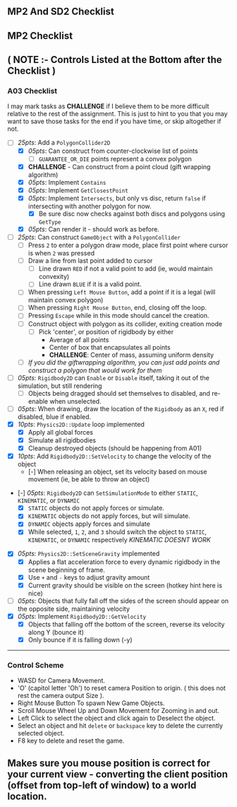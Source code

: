 MP2 And SD2 Checklist
------

## MP2 Checklist
**( NOTE :- Controls Listed at the Bottom after the Checklist )**
------

### A03 Checklist

I may mark tasks as **CHALLENGE** if I believe them to be more difficult relative to the rest of the assignment.  This is just to hint to you that you may want to save those tasks for the end if you have time, or skip altogether if not.  

- [ ] *25pts*: Add a `PolygonCollider2D`
    - [x] *05pts*: Can construct from counter-clockwise list of points
        - [ ] `GUARANTEE_OR_DIE` points represent a convex polygon
    - [x] **CHALLENGE** - Can construct from a point cloud (gift wrapping algorithm)
    - [x] *05pts*: Implement `Contains`
    - [x] *05pts*: Implement `GetClosestPoint`
    - [x] *05pts*: Implement `Intersects`, but only vs disc, return `false` if intersecting with another polygon for now.
        - [x] Be sure disc now checks against both discs and polygons using `GetType`
    - [x] *05pts*: Can render it - should work as before.
- [ ] *25pts*: Can construct `GameObject` with a `PolygonCollider`
    - [ ] Press `2` to enter a polygon draw mode, place first point where cursor is when `2` was pressed
    - [ ] Draw a line from last point added to cursor
        - [ ] Line drawn `RED` if not a valid point to add (ie, would maintain convexity)
        - [ ] Line drawn `BLUE` if it is a valid point.
    - [ ] When pressing `Left Mouse Button`, add a point if it is a legal (will maintain convex polygon)
    - [ ] When pressing `Right Mouse Button`, end, closing off the loop.
    - [ ] Pressing `Escape` while in this mode should cancel the creation.
    - [ ] Construct object with polygon as its collider, exiting creation mode
        - [ ] Pick 'center', or position of rigidbody by either
            - Average of all points
            - Center of box that encapsulates all points
            - **CHALLENGE**: Center of mass, assuming uniform density
    - [ ] *If you did the giftwrapping algorithm, you can just add points and construct a polygon that would work for them*
- [ ] *05pts*: `Rigidbody2D` can `Enable` or `Disable` itself, taking it out of the simulation, but still rendering
    - [ ] Objects being dragged should set themselves to disabled, and re-enable when unselected.
- [ ] *05pts*: When drawing, draw the location of the `Rigidbody` as an `X`, red if disabled, blue if enabled.
- [x] *10pts*: `Physics2D::Update` loop implemented
    - [x] Apply all global forces
    - [x] Simulate all rigidbodies
    - [x] Cleanup destroyed objects (should be happening from A01)
- [x] *10pts*: Add `Rigidbody2D::SetVelocity` to change the velocity of the object
    - [-] When releasing an object, set its velocity based on mouse movement (ie, be able to throw an object)
- [-] *05pts*: `Rigidbody2D` can `SetSimulationMode` to either `STATIC`, `KINEMATIC`, or `DYNAMIC`
    - [x] `STATIC` objects do not apply forces or simulate.
    - [x] `KINEMATIC` objects do not apply forces, but will simulate.  
    - [x] `DYNAMIC` objects apply forces and simulate
    - [x] While selected, `1`, `2`, and `3` should switch the object to `STATIC`, `KINEMATIC`, or `DYNAMIC` respectively *KINEMATIC DOESNT WORK*
- [x] *05pts*: `Physics2D::SetSceneGravity` implemented
    - [x] Applies a flat acceleration force to every dynamic rigidbody in the scene beginning of frame.
    - [x] Use `+` and `-` keys to adjust gravity amount
    - [x] Current gravity should be visible on the screen (hotkey hint here is nice)
- [ ] *05pts*: Objects that fully fall off the sides of the screen should appear on the opposite side, maintaining velocity
- [x] *05pts*: Implement `Rigidbody2D::GetVelocity`
    - [x] Objects that falling off the bottom of the screen, reverse its velocity along Y (bounce it)
    - [x] Only bounce if it is falling down (-y)

------

### Control Scheme

- WASD for Camera Movement.
- 'O' (capitol letter 'Oh') to reset camera Position to origin. ( this does not rest the camera output Size ).
- Right Mouse Button To spawn New Game Objects.
- Scroll Mouse Wheel Up and Down Movement for Zooming in and out.
- Left Click to select the object and click again to Deselect the object.
- Select an object and hit `delete` or `backspace` key to delete the currently selected object.
- F8 key to delete and reset the game.


Makes sure you mouse position is correct for your current view - converting the client position (offset from top-left of window) to a world location.
------

